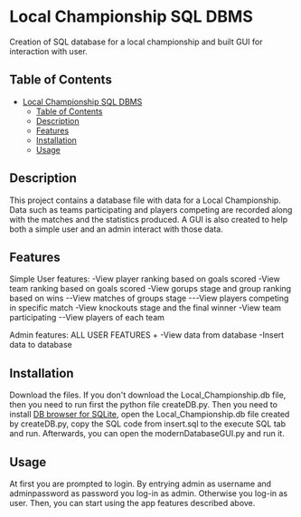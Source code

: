 # Local Championship SQL DBMS

Creation of SQL database for a local championship and built GUI for interaction with user.

## Table of Contents
- [Local Championship SQL DBMS](#project-name)
  - [Table of Contents](#table-of-contents)
  - [Description](#description)
  - [Features](#features)
  - [Installation](#installation)
  - [Usage](#usage)

## Description

This project contains a database file with data for a Local Championship. Data such as teams participating and players competing are recorded along with the matches and the statistics produced. A GUI is 
also created to help both a simple user and an admin interact with those data.

## Features

Simple User features:
-View player ranking based on goals scored
-View team ranking based on goals scored
-View gorups stage and group ranking based on wins
--View matches of groups stage
---View players competing in specific match
-View knockouts stage and the final winner
-View team participating
--View players of each team

Admin features:
ALL USER FEATURES +
-View data from database
-Insert data to database


## Installation

Download the files. If you don't download the Local_Championship.db file, then you need to run first the python file createDB.py. Then you need to install [DB browser for SQLite](https://sqlitebrowser.org/dl/), open the Local_Championship.db
file created by createDB.py, copy the SQL code from insert.sql to the execute SQL tab and run. Afterwards, you can open the modernDatabaseGUI.py and run it.

## Usage

At first you are prompted to login. By entrying admin as username and adminpassword as password you log-in as admin. Otherwise you log-in as user. Then, you can start using the app features described above.
